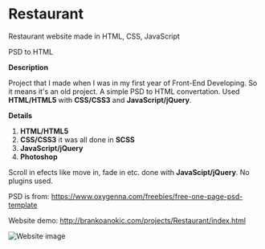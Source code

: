 # Restaurant
Restaurant website made in HTML, CSS, JavaScript

PSD to HTML

**Description**

Project that I made when I was in my first year of Front-End Developing. So it means it's an old project.
A simple PSD to HTML convertation.
Used **HTML/HTML5** with **CSS/CSS3** and **JavaScript/jQuery**.

**Details**

1. **HTML/HTML5**
2. **CSS/CSS3** it was all done in **SCSS**
3. **JavaScript/jQuery**
4. **Photoshop**

Scroll in efects like move in, fade in etc. done with **JavaScipt/jQuery**. No plugins used.

PSD is from: https://www.oxygenna.com/freebies/free-one-page-psd-template

Website demo: http://brankoanokic.com/projects/Restaurant/index.html

![Website image](https://i.ibb.co/Ss2PcPR/screencapture-brankoanokic-projects-Restaurant-index-html-2019-12-29-13-12-48.png)
